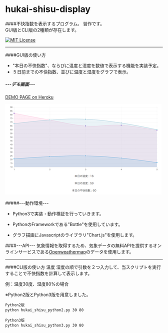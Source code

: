 # hukai-shisu-display
####不快指数を表示するプログラム。
習作です。<br>
GUI版とCLI版の2種類が存在します。

[![MIT License](http://img.shields.io/badge/license-MIT-blue.svg?style=flat)](./LICENSE)

-----
####GUI版の使い方
* "本日の不快指数"、ならびに温度と湿度を数値で表示する機能を実装予定。
* ５日前までの不快指数、並びに温度と湿度をグラフで表示。


##### ---デモ画面---

[DEMO PAGE on Heroku](https://hukai-shisu-display.herokuapp.com/)

![デモ画面](./image/demo.png)

#####---動作環境---

* Python3で実装・動作検証を行っていきます。

* PythonのFrameworkである"Bottle"を使用しています。

* グラフ描画にJavascriptのライブラリ"Chart.js"を使用します。


####---API---
気象情報を取得するため、気象データの無料APIを提供するオンラインサービスである[Openweathermap](http://openweathermap.org/)のデータを使用します。<br>



-------

####CLI版の使い方
温度 湿度の順で引数を２つ入力して、当スクリプトを実行することで不快指数を計算して表示します。

例：温度30度、湿度80%の場合

※Python2版とPython3版を用意しました。
	
	Python2版
	python hukai_shisu_python2.py 30 80
	
	Python3版
	python hukai_shisu_python3.py 30 80
	

